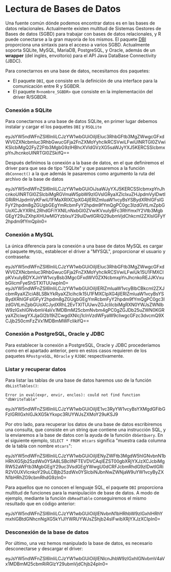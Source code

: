 <script src="https://cdn.datacamp.com/datacamp-light-latest.min.js"></script>







# Lectura de Bases de Datos

Una fuente común dónde podemos encontrar datos es en las bases de datos relacionales. Actualmente existen multitud de Sistemas Gestores de Bases de datos (SGBD) para trabajar con bases de datos relacionales, y R puede conectarse a la gran mayoría de los mismos. El paquete [DBI](https://cran.r-project.org/web/packages/DBI/index.html) proporciona una sintaxis para el acceso a varios SGBD. Actualmente soporta SQLite, MySQL, MariaDB, PostgreSQL, y Oracle, además de un __wrapper__ (del inglés, envoltorio) para el API Java DataBase Connectivity (JBDC).


Para conectarnos en una base de datos, necesitamos dos paquetes:

- El paquete `DBI`, que consiste en la definición de una interface para la comunicación entre R y SGBDR.
- El paquete `R<nombre_SGBDR>` que consiste en la implementación del driver R/SGBDR.

### Conexión a SQLite

Para conectarnos a una base de datos SQLite, en primer lugar debemos instalar y cargar el los paquetes `DBI` y `RSQLite`

<div data-datacamp-exercise data-height="300" data-encoded="true">eyJsYW5ndWFnZSI6InIiLCJzYW1wbGUiOiIjIEluc3RhbGFtb3MgZWwgcGFxdWV0ZXNcbmluc3RhbGwucGFja2FnZXMoYyhcIkRCSVwiLFwiUlNRTGl0ZVwiKSlcbiMgQ2FyZ2Ftb3MgbG9zIHBhcXVldGVzXG5saWJyYXJ5KERCSSlcbmxpYnJhcnkoUlNRTGl0ZSkifQ==</div>

Después definimos la conexión a la base de datos, en el que definiremos el driver para que sea de tipo "SQLite" y que pasaremos a la función `dbConnect()` a la que además le pasaremos como argumento la ruta del archivo de la base de datos

<div data-datacamp-exercise data-height="300" data-encoded="true">eyJsYW5ndWFnZSI6InIiLCJzYW1wbGUiOiJsaWJyYXJ5KERCSSlcbmxpYnJhcnkoUlNRTGl0ZSlcbiMgRGVmaW5pbW9zIGVsIGRyaXZlclxuZHJpdmVyIDwtIGRiRHJpdmVyKFwiU1FMaXRlXCIpXG4jIERlZmluaW1vcyBsYSBydXRhIGFsIGFyY2hpdm8gZGUgbGEgYmRcbmFyY2hpdm9fYmQgPC0gc3lzdGVtLmZpbGUoXCJkYXRhL2RhdGFiYXNlLnNxbGl0ZVwiKVxuIyBFc3RhYmxlY2Vtb3MgbGEgY29uZXhpXHUwMGYzblxuY29uIDwtIGRiQ29ubmVjdChkcml2ZXIsIGFyY2hpdm9fYmQpIn0=</div>

### Conexión a MySQL

La única diferencia para la conexión a una base de datos MySQL es cargar el paquete `RMySQL`, establecer el driver a "MYSQL", proporcionar el usuario y contraseña:

<div data-datacamp-exercise data-height="300" data-encoded="true">eyJsYW5ndWFnZSI6InIiLCJzYW1wbGUiOiIjIEluc3RhbGFtb3MgZWwgcGFxdWV0ZXNcbmluc3RhbGwucGFja2FnZXMoYyhcIkRCSVwiLFwiUk15U1FMXCIpKVxuIyBDYXJnYW1vcyBsb3MgcGFxdWV0ZXNcbmxpYnJhcnkoREJJKVxubGlicmFyeShSTXlTUUwpIn0=</div>


<div data-datacamp-exercise data-height="300" data-encoded="true">eyJsYW5ndWFnZSI6InIiLCJzYW1wbGUiOiIjIERlZmluaW1vcyBlbCBkcml2ZXJcbmRyaXZlciA8LSBkYkRyaXZlcihcIk15U1FMXCIpXG4jIERlZmluaW1vcyBsYSBydXRhIGFsIGFyY2hpdm8gZGUgbGEgYmRcbmFyY2hpdm9fYmQgPC0gc3lzdGVtLmZpbGUoXCJydXRhL2EvTXlTUUwvZGJcIilcbiMgRXN0YWJsZWNlbW9zIGxhIGNvbmV4aVx1MDBmM25cbmNvbm4gPC0gZGJDb25uZWN0KGRyaXZlciwgYXJjaGl2b19iZCwgdXNlcj1cInVzdWFyaW9cIiwgcGFzc3dvcmQ9XCJjb250cmFzZVx1MDBmMWFcIikifQ==</div>

### Conexión a PostgreSQL, Oracle y JDBC 

Para establecer la conexión a PostgreSQL, Oracle y JDBC procederíamos como en el apartado anterior, pero en estos casos requieren de los paquetes `RPostgreSQL`, `ROracle` y `RJDBC` respectivamente. 

### Listar y recuperar datos

Para listar las tablas de una base de datos haremos uso de la función `dbListTables()`:


```
Error in eval(expr, envir, enclos): could not find function "dbWriteTable"
```


<div data-datacamp-exercise data-height="300" data-encoded="true">eyJsYW5ndWFnZSI6InIiLCJzYW1wbGUiOiIjIE1vc3RyYW1vcyBsYXMgdGFibGFzIGRlIGxhIGJkXG5kYkxpc3RUYWJsZXMoY29uKSJ9</div>

Por otro lado, para recuperar los datos de una base de datos escribiremos una consulta, que consiste en un string que contiene una instrucción SQL, y la enviaremos a la base de datos con la ayuda de la función `dbGetQuery`. En el siguiente ejemplo, `SELECT * FROM mtcars` significa "muestra cada columna de la tabla con nombre `mtcars`":

<div data-datacamp-exercise data-height="300" data-encoded="true">eyJsYW5ndWFnZSI6InIiLCJzYW1wbGUiOiIjIENyZWFtb3MgdW5hIGNvbnN1bHRhXG5jb25zdWx0YSA8LSBcIlNFTEVDVCAqIEZST00gbXRjYXJzXCJcbiMgRW52aWFtb3MgbGEgY29uc3VsdGEgYWwgU0dCRFJcbmRhdG9zIDwtIGRiR2V0UXVlcnkoY29uLCBjb25zdWx0YSlcbiNJbnNwZWNjaW9uYW1vcyByZXN1bHRhZG9cbmRhdG9zIn0=</div>

Para aquellos que no conocen el lenguaje SQL, el paquete `DBI` proporciona multitud de funciones para la manipulación de base de datos. A modo de ejemplo, 
mediante la función `dbReadTable` conseguiremos el mismo resultado que en código anterior:

<div data-datacamp-exercise data-height="300" data-encoded="true">eyJsYW5ndWFnZSI6InIiLCJzYW1wbGUiOiIjIENvbnN1bHRhbW9zIGxhIHRhYmxhIGBtdGNhcnNgXG5kYlJlYWRUYWJsZShjb24sIFwibXRjYXJzXCIpIn0=</div>


### Desconexión de la base de datos

Por último, una vez hemos manipulado la base de datos, es necesario desconectarse y descargar el driver:

<div data-datacamp-exercise data-height="300" data-encoded="true">eyJsYW5ndWFnZSI6InIiLCJzYW1wbGUiOiIjIENlcnJhbW9zIGxhIGNvbmV4aVx1MDBmM25cbmRiRGlzY29ubmVjdChjb24pIn0=</div>

